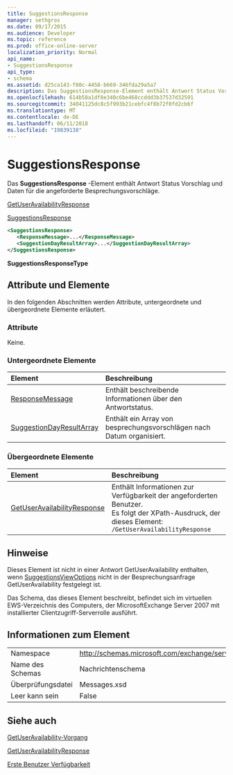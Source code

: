 ```yaml
---
title: SuggestionsResponse
manager: sethgros
ms.date: 09/17/2015
ms.audience: Developer
ms.topic: reference
ms.prod: office-online-server
localization_priority: Normal
api_name:
- SuggestionsResponse
api_type:
- schema
ms.assetid: d25ca143-f80c-4458-b669-346fda29a5a7
description: Das SuggestionsResponse-Element enthält Antwort Status Vorschlag und Daten für die angeforderte Besprechungsvorschläge.
ms.openlocfilehash: 614b58a1df8e340c6be468ccddd3b37537d32591
ms.sourcegitcommit: 34041125dc8c5f993b21cebfc4f8b72f0fd2cb6f
ms.translationtype: MT
ms.contentlocale: de-DE
ms.lasthandoff: 06/11/2018
ms.locfileid: "19839138"
---
```

# <a name="suggestionsresponse"></a>SuggestionsResponse

Das **SuggestionsResponse** -Element enthält Antwort Status Vorschlag und Daten für die angeforderte Besprechungsvorschläge. 
  
[GetUserAvailabilityResponse](getuseravailabilityresponse.md)
  
[SuggestionsResponse](suggestionsresponse.md)
  
```xml
<SuggestionsResponse>
   <ResponseMessage>...</ResponseMessage>
   <SuggestionDayResultArray>...</SuggestionDayResultArray>
</SuggestionsResponse>
```

 **SuggestionsResponseType**
## <a name="attributes-and-elements"></a>Attribute und Elemente

In den folgenden Abschnitten werden Attribute, untergeordnete und übergeordnete Elemente erläutert.
  
### <a name="attributes"></a>Attribute

Keine.
  
### <a name="child-elements"></a>Untergeordnete Elemente

|**Element**|**Beschreibung**|
|:-----|:-----|
|[ResponseMessage](responsemessage.md) <br/> |Enthält beschreibende Informationen über den Antwortstatus.  <br/> |
|[SuggestionDayResultArray](suggestiondayresultarray.md) <br/> |Enthält ein Array von besprechungsvorschlägen nach Datum organisiert.  <br/> |
   
### <a name="parent-elements"></a>Übergeordnete Elemente

|**Element**|**Beschreibung**|
|:-----|:-----|
|[GetUserAvailabilityResponse](getuseravailabilityresponse.md) <br/> |Enthält Informationen zur Verfügbarkeit der angeforderten Benutzer.  <br/> Es folgt der XPath-Ausdruck, der dieses Element:  <br/>  `/GetUserAvailabilityResponse` <br/> |
   
## <a name="remarks"></a>Hinweise

Dieses Element ist nicht in einer Antwort GetUserAvailability enthalten, wenn [SuggestionsViewOptions](suggestionsviewoptions.md) nicht in der Besprechungsanfrage GetUserAvailability festgelegt ist. 
  
Das Schema, das dieses Element beschreibt, befindet sich im virtuellen EWS-Verzeichnis des Computers, der MicrosoftExchange Server 2007 mit installierter Clientzugriff-Serverrolle ausführt.
  
## <a name="element-information"></a>Informationen zum Element

|||
|:-----|:-----|
|Namespace  <br/> |http://schemas.microsoft.com/exchange/services/2006/messages  <br/> |
|Name des Schemas  <br/> |Nachrichtenschema  <br/> |
|Überprüfungsdatei  <br/> |Messages.xsd  <br/> |
|Leer kann sein  <br/> |False  <br/> |
   
## <a name="see-also"></a>Siehe auch



[GetUserAvailability-Vorgang](getuseravailability-operation.md)
  
[GetUserAvailabilityResponse](getuseravailabilityresponse.md)


[Erste Benutzer Verfügbarkeit](http://msdn.microsoft.com/library/d4133fcb-9b0f-4e6b-aadf-a389da83516a%28Office.15%29.aspx)

